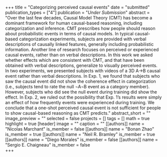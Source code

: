 +++
title = "Categorizing perceived causal events"
date = "submitted"
publication_types = ["4"]
publication = "_Under Submission_"
abstract = "Over the last few decades, Causal Model Theory (CMT) has become a dominant framework for human causal-based reasoning, including categorization and inference. CMT prescribes how people should reason about probabilistic events in terms of causal models. In typical causal-based categorization experiments, subjects are provided with verbal descriptions of causally linked features, generally including probabilistic information. Another line of research focuses on perceived or experienced causal events, rather than on verbal descriptions. In this work we asked whether effects which are consistent with CMT, and that have been obtained with verbal descriptions, generalize to visually perceived events. In two experiments, we presented subjects with videos of a 3D A→B causal event rather than verbal descriptions. In Exp. 1, we found that subjects who saw the causal event did not show the coherence effect in categorization (i.e., subjects tend to rate the null ¬A¬B event as a category member). However, subjects who did see the null event during training did show the effect. In Exp. 2, we ruled out the possibility that Exp. 1’s results were simply an effect of how frequently events were experienced during training. We conclude that a one-shot perceived causal event is not sufficient for people to show causal-based reasoning as CMT predicts."
abstract_short = ""
image_preview = ""
selected = false
projects = []
tags = []
math = true
highlight = true
[header]
image = ""
caption = ""
[[authors]]
	name = "Nicolas Marchant"
	is_member = false
[[authors]]
	name = "Bonan Zhao"
	is_member = true
[[authors]]
	name = "Neil R. Bramley"
	is_member = true
[[authors]]
	name = "Diego Morales"
	is_member = false
[[authors]]
	name = "Sergio E. Chaigneau"
	is_member = false	
+++
